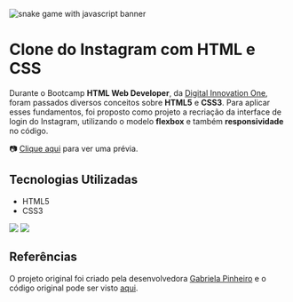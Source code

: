 ![snake game with javascript banner](https://github.com/framesgabriel/banners-readme/blob/main/readme-instagram-clone.jpg "instagram clone with html and css")
# Clone do Instagram com HTML e CSS

Durante o Bootcamp **HTML Web Developer**, da [Digital Innovation One](https://web.digitalinnovation.one/users/gabrieldframeschi), foram passados diversos conceitos sobre **HTML5** e **CSS3**.
Para aplicar esses fundamentos, foi proposto como projeto a recriação da interface de login do Instagram, utilizando o modelo **flexbox** e também **responsividade** no código.

:camera: [Clique aqui](https://framesgabriel-instagram-clone-dio.netlify.app) para ver uma prévia.

## Tecnologias Utilizadas
- HTML5
- CSS3

[<img src="https://img.shields.io/badge/css3-%231572B6.svg?style=for-the-badge&logo=css3&logoColor=white" />](#)
[<img src="https://img.shields.io/badge/html5-%23E34F26.svg?style=for-the-badge&logo=html5&logoColor=white" />](#)

## Referências
O projeto original foi criado pela desenvolvedora [Gabriela Pinheiro](https://www.linkedin.com/in/gabrielapinheiro129/) e o código original pode ser visto [aqui](https://github.com/SpruceGabriela/instagram-dio).
